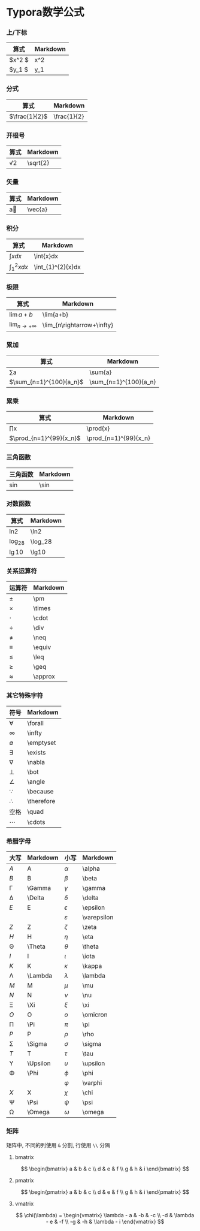 # Typora数学公式

### 上/下标

| 算式     | Markdown |
| ------ | -------- |
| $x^2 $ | x^2      |
| $y_1 $ | y_1      |

### 分式

| 算式            | Markdown    |
| ------------- | ----------- |
| $\frac{1}{2}$ | \frac{1}{2} |

### 开根号

| 算式  | Markdown |
| --- | -------- |
| √2  | \sqrt{2} |

### 矢量

| 算式  | Markdown |
| --- | -------- |
| a⃗  | \vec{a}  |

### 积分

| 算式                  | Markdown          |
| ------------------- | ----------------- |
| $\int{x}dx$         | \int{x}dx         |
| $\int_{1}^{2}{x}dx$ | \int_{1}^{2}{x}dx |

### 极限

| 算式                           | Markdown                   |
| ---------------------------- | -------------------------- |
| $\lim{a+b}$                  | \lim{a+b}                  |
| $\lim_{n\rightarrow+\infty}$ | \lim_{n\rightarrow+\infty} |

### 累加

| 算式                      | Markdown              |
| ----------------------- | --------------------- |
| ∑a                      | \sum{a}               |
| $\sum_{n=1}^{100}{a_n}$ | \sum_{n=1}^{100}{a_n} |

### 累乘

| 算式                      | Markdown              |
| ----------------------- | --------------------- |
| ∏x                      | \prod{x}              |
| $\prod_{n=1}^{99}{x_n}$ | \prod_{n=1}^{99}{x_n} |

### 三角函数

| 三角函数 | Markdown |
| ---- | -------- |
| sin  | \sin     |

### 对数函数

| 算式        | Markdown |
| --------- | -------- |
| ln2       | \ln2     |
| $\log_28$ | \log_28  |
| $\lg10$   | \lg10    |

### 关系运算符

| 运算符      | Markdown |
| -------- | -------- |
| ±        | \pm      |
| $\times$ | \times   |
| ⋅        | \cdot    |
| ÷        | \div     |
| $\neq$   | \neq     |
| ≡        | \equiv   |
| ≤        | \leq     |
| ≥        | \geq     |
| ≈        | \approx  |

### 其它特殊字符

| 符号  | Markdown   |
| --- | ---------- |
| ∀   | \forall    |
| ∞   | \infty     |
| ∅   | \emptyset  |
| ∃   | \exists    |
| ∇   | \nabla     |
| ⊥   | \bot       |
| ∠   | \angle     |
| ∵   | \because   |
| ∴   | \therefore |
| 空格  | \quad      |
| ⋯   | \cdots     |

### 希腊字母

| 大写  | Markdown | 小写  | Markdown    |
| --- | -------- | --- | ----------- |
| *A* | A        | *α* | \alpha      |
| *B* | B        | *β* | \beta       |
| Γ   | \Gamma   | *γ* | \gamma      |
| Δ   | \Delta   | *δ* | \delta      |
| *E* | E        | *ϵ* | \epsilon    |
|     |          | *ε* | \varepsilon |
| *Z* | Z        | *ζ* | \zeta       |
| *H* | H        | *η* | \eta        |
| Θ   | \Theta   | *θ* | \theta      |
| *I* | I        | *ι* | \iota       |
| *K* | K        | *κ* | \kappa      |
| Λ   | \Lambda  | *λ* | \lambda     |
| *M* | M        | *μ* | \mu         |
| *N* | N        | *ν* | \nu         |
| Ξ   | \Xi      | *ξ* | \xi         |
| *O* | O        | *ο* | \omicron    |
| Π   | \Pi      | *π* | \pi         |
| *P* | P        | *ρ* | \rho        |
| Σ   | \Sigma   | *σ* | \sigma      |
| *T* | T        | *τ* | \tau        |
| Υ   | \Upsilon | *υ* | \upsilon    |
| Φ   | \Phi     | *ϕ* | \phi        |
|     |          | *φ* | \varphi     |
| *X* | X        | *χ* | \chi        |
| Ψ   | \Psi     | *ψ* | \psi        |
| Ω   | \Omega   | *ω* | \omega      |

### 矩阵

矩阵中, 不同的列使用 `&` 分割, 行使用 `\\` 分隔

1. bmatrix
   
   $$
   \begin{bmatrix}
a & b & c \\
d & e & f \\
g & h & i 
\end{bmatrix}
   $$

2. pmatrix
   
   $$
   \begin{pmatrix}
a & b & c \\
d & e & f \\
g & h & i 
\end{pmatrix}
   $$

3. vmatrix
   
   $$
   \chi(\lambda) =  
\begin{vmatrix}
\lambda - a & -b & -c \\
-d & \lambda - e & -f \\
-g & -h & \lambda - i 
\end{vmatrix}
   $$
